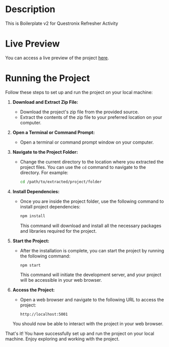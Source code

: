 # Description

This is Boilerplate v2 for Questronix Refresher Activity

# Live Preview

You can access a live preview of the project [here](https://example.com).

# Running the Project

Follow these steps to set up and run the project on your local machine:

1. **Download and Extract Zip File:**

   - Download the project's zip file from the provided source.
   - Extract the contents of the zip file to your preferred location on your computer.

2. **Open a Terminal or Command Prompt:**

   - Open a terminal or command prompt window on your computer.

3. **Navigate to the Project Folder:**

   - Change the current directory to the location where you extracted the project files. You can use the `cd` command to navigate to the directory. For example:

     ```bash
     cd /path/to/extracted/project/folder
     ```

4. **Install Dependencies:**

   - Once you are inside the project folder, use the following command to install project dependencies:

     ```bash
     npm install
     ```

     This command will download and install all the necessary packages and libraries required for the project.

5. **Start the Project:**

   - After the installation is complete, you can start the project by running the following command:

     ```bash
     npm start
     ```

     This command will initiate the development server, and your project will be accessible in your web browser.

6. **Access the Project:**

   - Open a web browser and navigate to the following URL to access the project:

     ```
     http://localhost:5001
     ```

   You should now be able to interact with the project in your web browser.

That's it! You have successfully set up and run the project on your local machine. Enjoy exploring and working with the project.
